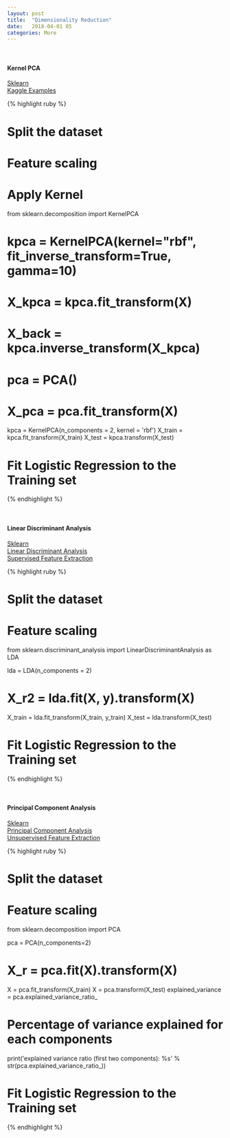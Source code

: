 ```yaml
---
layout: post
title:  "Dimensionality Reduction"
date:   2018-04-01 05
categories: More
---
```

<br />
<h4>Kernel PCA</h4>

<a href="http://scikit-learn.org/stable/auto_examples/decomposition/plot_kernel_pca.html">
Sklearn
</a>
<br />
<a href="https://www.kaggle.com/lambdaofgod/kernel-pca-examples">
Kaggle Examples
</a>

{% highlight ruby %}

  # Split the dataset
  # Feature scaling

  # Apply Kernel
  from sklearn.decomposition import KernelPCA
  # kpca = KernelPCA(kernel="rbf", fit_inverse_transform=True, gamma=10)
  # X_kpca = kpca.fit_transform(X)
  # X_back = kpca.inverse_transform(X_kpca)
  # pca = PCA()
  # X_pca = pca.fit_transform(X)
  kpca = KernelPCA(n_components = 2, kernel = 'rbf')
  X_train = kpca.fit_transform(X_train)
  X_test = kpca.transform(X_test)

  # Fit Logistic Regression to the Training set

{% endhighlight %}

<br />
<h4>Linear Discriminant Analysis</h4>

<a href="http://scikit-learn.org/stable/modules/lda_qda.html">
Sklearn
</a>
<br />
<a href="https://machinelearningmastery.com/linear-discriminant-analysis-for-machine-learning/">
Linear Discriminant Analysis
</a>
<br />
<a href="https://elitedatascience.com/dimensionality-reduction-algorithms">
Supervised Feature Extraction
</a>

{% highlight ruby %}

  # Split the dataset
  # Feature scaling

  from sklearn.discriminant_analysis import LinearDiscriminantAnalysis as LDA

  lda = LDA(n_components = 2)
  # X_r2 = lda.fit(X, y).transform(X)
  X_train = lda.fit_transform(X_train, y_train)
  X_test = lda.transform(X_test)

  # Fit Logistic Regression to the Training set

{% endhighlight %}

<br />
<h4>Principal Component Analysis</h4>

<a href="http://scikit-learn.org/stable/auto_examples/decomposition/plot_pca_vs_lda.html#sphx-glr-auto-examples-decomposition-plot-pca-vs-lda-py">
Sklearn
</a>
<br />
<a href="http://setosa.io/ev/principal-component-analysis/">
Principal Component Analysis
</a>
<br />
<a href="https://elitedatascience.com/dimensionality-reduction-algorithms">
Unsupervised Feature Extraction
</a>

{% highlight ruby %}

  # Split the dataset
  # Feature scaling

  from sklearn.decomposition import PCA

  pca = PCA(n_components=2)
  # X_r = pca.fit(X).transform(X)
  X = pca.fit_transform(X_train)
  X = pca.transform(X_test)
  explained_variance = pca.explained_variance_ratio_

  # Percentage of variance explained for each components
  print('explained variance ratio (first two components): %s'
        % str(pca.explained_variance_ratio_))

  # Fit Logistic Regression to the Training set

{% endhighlight %}
